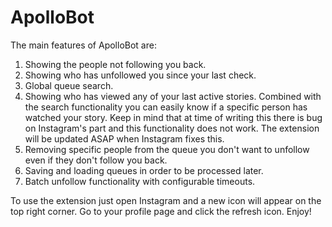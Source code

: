 # ApolloBot

The main features of ApolloBot are:

1. Showing the people not following you back.
2. Showing who has unfollowed you since your last check.
3. Global queue search.
4. Showing who has viewed any of your last active stories. Combined with the search functionality you can easily know if a specific person has watched your story. Keep in mind that at time of writing this there is bug on Instagram's part and this functionality does not work. The extension will be updated ASAP when Instagram fixes this.
5. Removing specific people from the queue you don't want to unfollow even if they don't follow you back.
6. Saving and loading queues in order to be processed later.
7. Batch unfollow functionality with configurable timeouts.

To use the extension just open Instagram and a new icon will appear on the top right corner. Go to your profile page and click the refresh icon. Enjoy!
